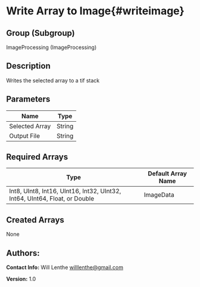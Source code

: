 Write Array to Image{#writeimage}
=====

## Group (Subgroup) ##
ImageProcessing (ImageProcessing)


## Description ##
Writes the selected array to a tif stack

## Parameters ##
| Name             | Type |
|------------------|------|
| Selected Array | String |
| Output File| String |

## Required Arrays ##

| Type | Default Array Name | 
|------|--------------------|
| Int8, UInt8, Int16, UInt16, Int32, UInt32, Int64, UInt64, Float, or Double  | ImageData     |


## Created Arrays ##
None



## Authors: ##

**Contact Info:** Will Lenthe willlenthe@gmail.com

**Version:** 1.0



